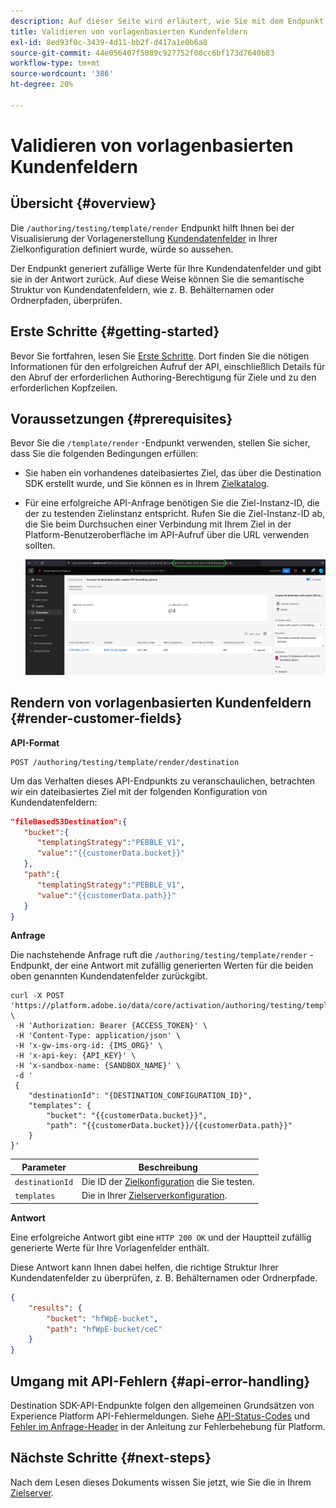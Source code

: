 ```yaml
---
description: Auf dieser Seite wird erläutert, wie Sie mit dem Endpunkt /authoring/testing/template/render visualisieren können, wie die in Ihrer Zielkonfiguration definierten vorlagenbasierten Kundendatenfelder aussehen.
title: Validieren von vorlagenbasierten Kundenfeldern
exl-id: 8ed93f0c-3439-4d11-bb2f-d417a1e0b6a8
source-git-commit: 44e056407f5089c927752f00cc6bf173d7640b83
workflow-type: tm+mt
source-wordcount: '386'
ht-degree: 20%

---
```


# Validieren von vorlagenbasierten Kundenfeldern

## Übersicht {#overview}

Die `/authoring/testing/template/render` Endpunkt hilft Ihnen bei der Visualisierung der Vorlagenerstellung [Kundendatenfelder](file-based-destination-configuration.md#customer-data-fields) in Ihrer Zielkonfiguration definiert wurde, würde so aussehen.

Der Endpunkt generiert zufällige Werte für Ihre Kundendatenfelder und gibt sie in der Antwort zurück. Auf diese Weise können Sie die semantische Struktur von Kundendatenfeldern, wie z. B. Behälternamen oder Ordnerpfaden, überprüfen.

## Erste Schritte {#getting-started}

Bevor Sie fortfahren, lesen Sie [Erste Schritte](./getting-started.md). Dort finden Sie die nötigen Informationen für den erfolgreichen Aufruf der API, einschließlich Details für den Abruf der erforderlichen Authoring-Berechtigung für Ziele und zu den erforderlichen Kopfzeilen.

## Voraussetzungen {#prerequisites}

Bevor Sie die `/template/render` -Endpunkt verwenden, stellen Sie sicher, dass Sie die folgenden Bedingungen erfüllen:

* Sie haben ein vorhandenes dateibasiertes Ziel, das über die Destination SDK erstellt wurde, und Sie können es in Ihrem [Zielkatalog](../ui/destinations-workspace.md).
* Für eine erfolgreiche API-Anfrage benötigen Sie die Ziel-Instanz-ID, die der zu testenden Zielinstanz entspricht. Rufen Sie die Ziel-Instanz-ID ab, die Sie beim Durchsuchen einer Verbindung mit Ihrem Ziel in der Platform-Benutzeroberfläche im API-Aufruf über die URL verwenden sollten.

   ![UI-Bild, das zeigt, wie die Ziel-Instanz-ID von der URL abgerufen wird.](assets/get-destination-instance-id.png)

## Rendern von vorlagenbasierten Kundenfeldern {#render-customer-fields}

**API-Format**

```http
POST /authoring/testing/template/render/destination
```

Um das Verhalten dieses API-Endpunkts zu veranschaulichen, betrachten wir ein dateibasiertes Ziel mit der folgenden Konfiguration von Kundendatenfeldern:

```json
"fileBasedS3Destination":{
   "bucket":{
      "templatingStrategy":"PEBBLE_V1",
      "value":"{{customerData.bucket}}"
   },
   "path":{
      "templatingStrategy":"PEBBLE_V1",
      "value":"{{customerData.path}}"
   }
}
```

**Anfrage**

Die nachstehende Anfrage ruft die `/authoring/testing/template/render` -Endpunkt, der eine Antwort mit zufällig generierten Werten für die beiden oben genannten Kundendatenfelder zurückgibt.

```shell
curl -X POST 'https://platform.adobe.io/data/core/activation/authoring/testing/template/render/destination' \
 -H 'Authorization: Bearer {ACCESS_TOKEN}' \
 -H 'Content-Type: application/json' \
 -H 'x-gw-ims-org-id: {IMS_ORG}' \
 -H 'x-api-key: {API_KEY}' \
 -H 'x-sandbox-name: {SANDBOX_NAME}' \
 -d '
 {
    "destinationId": "{DESTINATION_CONFIGURATION_ID}",
    "templates": {
        "bucket": "{{customerData.bucket}}",
        "path": "{{customerData.bucket}}/{{customerData.path}}"
    }
}'
```

| Parameter | Beschreibung |
| -------- | ----------- |
| `destinationId` | Die ID der [Zielkonfiguration](file-based-destination-configuration.md) die Sie testen. |
| `templates` | Die in Ihrer [Zielserverkonfiguration](server-and-file-configuration.md). |

**Antwort**

Eine erfolgreiche Antwort gibt eine `HTTP 200 OK` und der Hauptteil zufällig generierte Werte für Ihre Vorlagenfelder enthält.

Diese Antwort kann Ihnen dabei helfen, die richtige Struktur Ihrer Kundendatenfelder zu überprüfen, z. B. Behälternamen oder Ordnerpfade.


```json
{
    "results": {
        "bucket": "hfWpE-bucket",
        "path": "hfWpE-bucket/ceC"
    }
}
```

## Umgang mit API-Fehlern {#api-error-handling}

Destination SDK-API-Endpunkte folgen den allgemeinen Grundsätzen von Experience Platform API-Fehlermeldungen. Siehe [API-Status-Codes](../../landing/troubleshooting.md#api-status-codes) und [Fehler im Anfrage-Header](../../landing/troubleshooting.md#request-header-errors) in der Anleitung zur Fehlerbehebung für Platform.

## Nächste Schritte {#next-steps}

Nach dem Lesen dieses Dokuments wissen Sie jetzt, wie Sie die in Ihrem [Zielserver](server-and-file-configuration.md).
